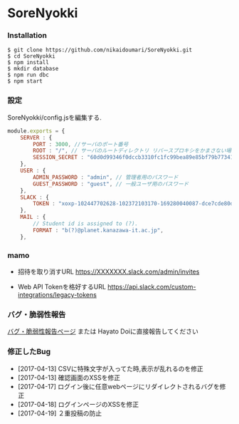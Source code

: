 # SoreNyokki

### Installation
```
$ git clone https://github.com/nikaidoumari/SoreNyokki.git
$ cd SoreNyokki
$ npm install
$ mkdir database
$ npm run dbc
$ npm start
```
### 設定
SoreNyokki/config.jsを編集する.
```javascript
module.exports = {
	SERVER : {
		PORT : 3000, //サーバのポート番号
		ROOT : "/", // サーバのルートディレクトリ リバースプロキシをかまさない場合は"/"
		SESSION_SECRET : "60d0d99346f0dccb3310fc1fc99bea89e85bf79b77341dd618fdb6e2c6979a33", // Sessionのトークン ランダムな文字列に変更してください
	},
	USER : {
		ADMIN_PASSWORD : "admin", // 管理者用のパスワード
		GUEST_PASSWORD : "guest", // 一般ユーザ用のパスワード
	},
	SLACK : {
		TOKEN : "xoxp-102447702628-102372103170-169280040087-dce7cde80d9a29d0d0dd27a6d32f7387", // Slackのweb API用token
	},
	MAIL : {
		// Student id is assigned to (?).
		FORMAT : "b(?)@planet.kanazawa-it.ac.jp",
	},

```
### mamo
- 招待を取り消すURL
https://XXXXXXX.slack.com/admin/invites

- Web API Tokenを格好するURL
https://api.slack.com/custom-integrations/legacy-tokens

### バグ・脆弱性報告
[バグ・脆弱性報告ページ](https://github.com/nikaidoumari/SoreNyokki/issues/2) または Hayato Doiに直接報告してください

### 修正したBug
- [2017-04-13] CSVに特殊文字が入ってた時,表示が乱れるのを修正
- [2017-04-13] 確認画面のXSSを修正
- [2017-04-17] ログイン後に任意webページにリダイレクトされるバグを修正
- [2017-04-18] ログインページのXSSを修正
- [2017-04-19] ２重投稿の防止